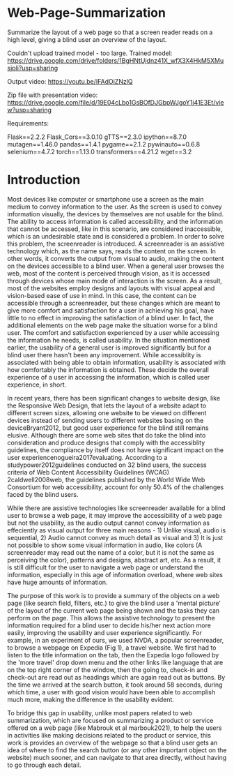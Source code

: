 # Web-Page-Summarization
Summarize the layout of a web page so that a screen reader reads on a high level, giving a blind user an overview of the layout.

Couldn't upload trained model - too large.
Trained model: https://drive.google.com/drive/folders/1BgHNtUjdnz41X_wfX3X4HkM5XMusjpli?usp=sharing

Output video: https://youtu.be/IFAdOiZNzlQ

Zip file with presentation video: https://drive.google.com/file/d/19E04cLbo1GsBOfDJGbpWJgoY1j41E3Et/view?usp=sharing

Requirements:

Flask==2.2.2
Flask_Cors==3.0.10
gTTS==2.3.0
ipython==8.7.0
mutagen==1.46.0
pandas==1.4.1
pygame==2.1.2
pywinauto==0.6.8
selenium==4.7.2
torch==1.13.0
transformers==4.21.2
wget==3.2

# Introduction

Most devices like computer or smartphone use a screen as the main medium to convey information to the user. As the screen is used to convey information visually, the devices by themselves are not usable for the blind. The ability to access information is called accessibility, and the information that cannot be accessed, like in this scenario, are considered inaccessible, which is an undesirable state and is considered a problem. In order to solve this problem, the screenreader is introduced. A screenreader is an assistive technology which, as the name says, reads the content on the screen. In other words, it converts the output from visual to audio, making the content on the devices accessible to a blind user.
When a general user browses the web, most of the content is perceived through vision, as it is accessed through devices whose main mode of interaction is the screen. As a result, most of the websites employ designs and layouts with visual appeal and  vision-based ease of use in mind. In this case, the content can be accessible through a screenreader, but these changes which are meant to give more comfort and satisfaction for a user in achieving his goal, have little to no effect in improving the satisfaction of a blind user. In fact, the additional elements on the web page make the situation worse for a blind user. The comfort and satisfaction experienced by a user while accessing the information he needs, is called usability. In the situation mentioned earlier, the usability of a general user is improved significantly but for a blind user there hasn't been any improvement. While accessiblity is associated with being able to obtain information, usability is associated with how comfortably the information is obtained. These decide the overall experience of a user in accessing the information, which is called user experience, in short.

In recent years, there has been significant changes to website design, like the Responsive Web Design, that lets the layout of a website adapt to different screen sizes, allowing one website to be viewed on different devices instead of sending users to different websites basing on the deviceBryant2012, but good user experience for the blind still remains elusive. Although there are some web sites that do take the blind into consideration and produce designs that comply with the accessiblity guidelines, the compliance by itself does not have significant impact on the user experiencenogueira2017evaluating. According to a studypower2012guidelines conducted on 32 blind users, the success criteria of Web Content Accessibility Guidelines (WCAG) 2caldwell2008web, the guidelines published by the World Wide Web Consortium for web accessibility, account for only 50.4\% of the challenges faced by the blind users.

While there are assistive technologies like screenreader available for a blind user to browse a web page, it may improve the accessibility of a web page but not the usability, as the audio output cannot convey information as effeciently as visual output for three main reasons - 1) Unlike visual, audio is sequential, 2) Audio cannot convey as much detail as visual and 3) It is just not possible to show some visual information in audio, like colors (A screenreader may read out the name of a color, but it is not the same as perceiving the color), patterns and designs, abstract art, etc. As a result, it is still difficult for the user to navigate a web page or understand the information, especially in this age of information overload, where web sites have huge amounts of information.

The purpose of this work is to provide a summary of the objects on a web page (like search field, filters, etc.) to give the blind user a 'mental picture' of the layout of the current web page being shown and the tasks they can perform on the page.  This allows the assistive technology to present the information required for a blind user to decide his/her next action more easily, improving the usability and user experience significantly. For example, in an experiment of ours, we used NVDA, a popular screenreader, to browse a webpage on Expedia (Fig 1), a travel website. We first had to listen to the title information on the tab, then the Expedia logo followed by the 'more travel' drop down menu and the other links like language that are on the top right corner of the window, then the going to, check-in and check-out are read out as headings which are again read out as buttons. By the time we arrived at the search button, it took around 58 seconds, during which time, a user with good vision would have been able to accomplish much more, making the difference in the usability evident.

To bridge this gap in usability, unlike most papers related to web summarization, which are focused on summarizing a product or service offered on a web page (like Mabrouk et al marbouk2021), to help the users in activities like making decisions related to the product or service, this work is provides an overview of the webpage so that a blind user gets an idea of where to find the search button (or any other important object on the website) much sooner, and can navigate to that area directly, without having to go through each detail.

